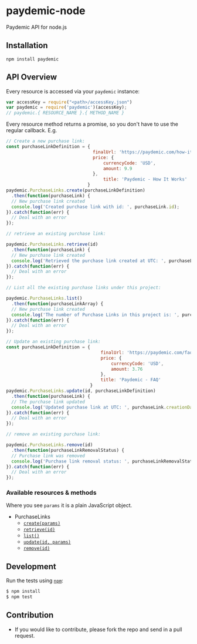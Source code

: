 # paydemic-node
Paydemic API for node.js

## Installation

`npm install paydemic`

## API Overview

Every resource is accessed via your `paydemic` instance:

```js
var accessKey = require("<path>/accessKey.json")
var paydemic = require('paydemic')(accessKey);
// paydemic.{ RESOURCE_NAME }.{ METHOD_NAME }
```



Every resource method returns a promise, so you don't have to use the regular callback. E.g.
<a name="create_purchaselink"></a>
```js
// Create a new purchase link:
const purchaseLinkDefinition = {
                                 finalUrl: 'https://paydemic.com/how-it-works.html',
                                 price: {
                                     currencyCode: 'USD',
                                     amount: 9.9
                                 },
                                     title: 'Paydemic - How It Works'
                               }
paydemic.PurchaseLinks.create(purchaseLinkDefinition)
  .then(function(purchaseLink) {
  // New purchase link created
  console.log('Created purchase link with id: ', purchaseLink.id);
}).catch(function(err) {
  // Deal with an error
});
```

<a name="retrieve_purchaselink"></a>
```js
// retrieve an existing purchase link:

paydemic.PurchaseLinks.retrieve(id)
  .then(function(purchaseLink) {
  // New purchase link created
  console.log('Retrieved the purchase link created at UTC: ', purchaseLink.creationDate);
}).catch(function(err) {
  // Deal with an error
});
```

<a name="list_purchaselink"></a>
```js
// List all the existing purchase links under this project:

paydemic.PurchaseLinks.list()
  .then(function(purchaseLinkArray) {
  // New purchase link created
  console.log('The number of Purchase Links in this project is: ', purchaseLinkArray.length);
}).catch(function(err) {
  // Deal with an error
});
```

<a name="update_purchaselink"></a>
```js
// Update an existing purchase link:
const purchaseLinkDefinition = {
                                    finalUrl: 'https://paydemic.com/faq.html',
                                    price: {
                                        currencyCode: 'USD',
                                        amount: 3.76
                                    },
                                    title: 'Paydemic - FAQ'
                                }
paydemic.PurchaseLinks.update(id, purchaseLinkDefinition)
  .then(function(purchaseLink) {
  // The purchase link updated
  console.log('Updated purchase link at UTC: ', purchaseLink.creationDate);
}).catch(function(err) {
  // Deal with an error
});
```

<a name="remove_purchaselink"></a>
```js
// remove an existing purchase link:

paydemic.PurchaseLinks.remove(id)
  .then(function(purchaseLinkRemovalStatus) {
  // Purchase link was removed
  console.log('Purchase link removal status: ', purchaseLinkRemovalStatus.status);
}).catch(function(err) {
  // Deal with an error
});
```

### Available resources & methods

Where you see `params` it is a plain JavaScript object.

 * PurchaseLinks
    * [`create(params)`](https://github.com/paydemic/paydemic-node#create_purchaselink)
    * [`retrieve(id)`](https://github.com/paydemic/paydemic-node#retrieve_purchaselink)
    * [`list()`](https://github.com/paydemic/paydemic-node#list_purchaselink)
    * [`update(id, params)`](https://github.com/paydemic/paydemic-node#update_purchaselink)
    * [`remove(id)`](https://github.com/paydemic/paydemic-node#remove_purchaselink)


## Development

Run the tests using [`npm`](https://www.npmjs.com/):

```bash
$ npm install
$ npm test
```


## Contribution
   * If you would like to contribute, please fork the repo and send in a pull request.